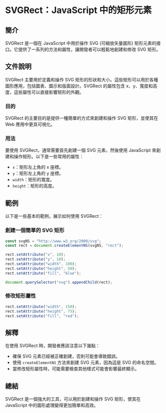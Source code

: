 <!--
Meta Description: # SVGRect：JavaScript 中的矩形元素 ## 簡介 SVGRect 是一個在 JavaScript 中用於操作 SVG (可縮放矢量圖形) 矩形元素的接口。它提供了一系列的方法和屬性，讓開發者可以輕鬆地創建和修改 SVG 矩形。 ## 文件說明 SVGRect 主要用於定義和操作 S...
Meta Keywords: svg, rect, svgrect, setattribute, javascript
-->

# SVGRect：JavaScript 中的矩形元素

## 簡介
SVGRect 是一個在 JavaScript 中用於操作 SVG (可縮放矢量圖形) 矩形元素的接口。它提供了一系列的方法和屬性，讓開發者可以輕鬆地創建和修改 SVG 矩形。

## 文件說明
SVGRect 主要用於定義和操作 SVG 矩形的形狀和大小。這些矩形可以用於各種圖形應用，包括圖表、圖示和版面設計。SVGRect 的屬性包含 x、y、寬度和高度，這些屬性可以直接影響矩形的外觀。

### 目的
SVGRect 的主要目的是提供一種簡單的方式來創建和操作 SVG 矩形，並使其在 Web 應用中更具可視化。

### 用法
要使用 SVGRect，通常需要首先創建一個 SVG 元素，然後使用 JavaScript 來創建和操作矩形。以下是一些常用的屬性：
- `x`：矩形左上角的 x 座標。
- `y`：矩形左上角的 y 座標。
- `width`：矩形的寬度。
- `height`：矩形的高度。

## 範例
以下是一些基本的範例，展示如何使用 SVGRect：

### 創建一個簡單的 SVG 矩形
```javascript
const svgNS = "http://www.w3.org/2000/svg"; 
const rect = document.createElementNS(svgNS, "rect");

rect.setAttribute("x", 10);
rect.setAttribute("y", 10);
rect.setAttribute("width", 100);
rect.setAttribute("height", 50);
rect.setAttribute("fill", "blue");

document.querySelector("svg").appendChild(rect);
```

### 修改矩形屬性
```javascript
rect.setAttribute("width", 150);
rect.setAttribute("height", 75);
rect.setAttribute("fill", "red");
```

## 解釋
在使用 SVGRect 時，開發者應該注意以下幾點：
- 確保 SVG 元素已經被正確創建，否則可能會導致錯誤。
- 使用 `createElementNS` 方法來創建 SVG 元素，因為這是 SVG 的命名空間。
- 當修改矩形屬性時，可能需要檢查其他樣式可能會影響最終顯示。

## 總結
SVGRect 是一個強大的工具，可以用於創建和操作 SVG 矩形，使其在 JavaScript 中的圖形處理變得更加簡單和高效。
